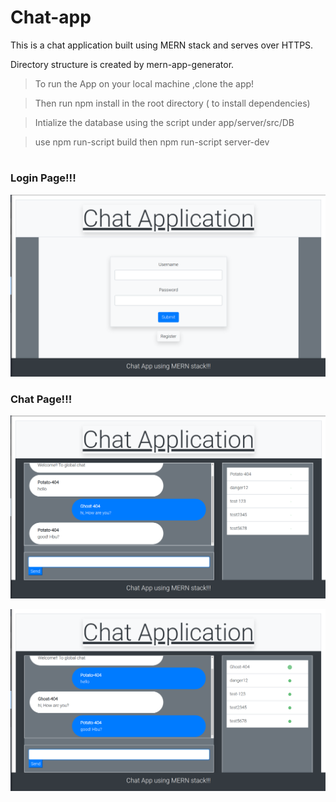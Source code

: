 # Chat-app
This is a chat application built using MERN stack and serves over HTTPS. 

Directory structure is created by mern-app-generator.

>To run the App on your local machine ,clone the app!

>Then run npm install in the root directory ( to install dependencies)

>Intialize the database using the script under app/server/src/DB

>use npm run-script build then npm run-script server-dev
#

<h3><b>Login Page!!!</b></h3>

![alt text](https://github.com/DhruvaBhardwaj404/chat-app/blob/master/Login-Page)

<h3><b>Chat Page!!!</b></h3>

![alt text](https://github.com/DhruvaBhardwaj404/chat-app/blob/master/chat.png)

![alt text](https://github.com/DhruvaBhardwaj404/chat-app/blob/master/chat2.png)
